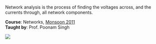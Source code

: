 Network analysis is the process of finding the voltages across, and the
currents through, all network components.

**Course**: Networks, [Monsoon 2011]<br>
**Taught by**: Prof. Poonam Singh

![](https://ga-beacon.deno.dev/G-ERJXRWVLBT:BGFjXiiDQ5-gqJoAeoZGqg/github.com/nitrece/networks)

[Monsoon 2011]: https://github.com/nitrece/semester-3
